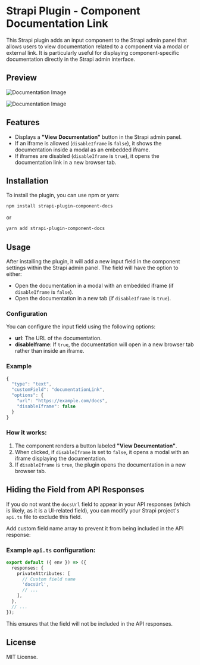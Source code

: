 # Strapi Plugin - Component Documentation Link

This Strapi plugin adds an input component to the Strapi admin panel that allows users to view documentation related to a component via a modal or external link. It is particularly useful for displaying component-specific documentation directly in the Strapi admin interface.

## Preview

![Documentation Image](https://iili.io/3aNyqCb.png)

![Documentation Image](https://iili.io/3aNyKZu.png)

## Features

- Displays a **"View Documentation"** button in the Strapi admin panel.
- If an iframe is allowed (`disableIframe` is `false`), it shows the documentation inside a modal as an embedded iframe.
- If iframes are disabled (`disableIframe` is `true`), it opens the documentation link in a new browser tab.

## Installation

To install the plugin, you can use npm or yarn:

```bash
npm install strapi-plugin-component-docs
```

or

```bash
yarn add strapi-plugin-component-docs
```

## Usage

After installing the plugin, it will add a new input field in the component settings within the Strapi admin panel. The field will have the option to either:

- Open the documentation in a modal with an embedded iframe (if `disableIframe` is `false`).
- Open the documentation in a new tab (if `disableIframe` is `true`).

### Configuration

You can configure the input field using the following options:

- **url**: The URL of the documentation.
- **disableIframe**: If `true`, the documentation will open in a new browser tab rather than inside an iframe.

### Example

```js
{
  "type": "text",
  "customField": "documentationLink",
  "options": {
    "url": "https://example.com/docs",
    "disableIframe": false
  }
}
```

### How it works:

1. The component renders a button labeled **"View Documentation"**.
2. When clicked, if `disableIframe` is set to `false`, it opens a modal with an iframe displaying the documentation.
3. If `disableIframe` is `true`, the plugin opens the documentation in a new browser tab.

## Hiding the Field from API Responses

If you do not want the `docsUrl` field to appear in your API responses (which is likely, as it is a UI-related field), you can modify your Strapi project's `api.ts` file to exclude this field.

Add custom field name array to prevent it from being included in the API response:

### Example `api.ts` configuration:

```ts
export default ({ env }) => ({
  responses: {
    privateAttributes: [
      // Custom field name
      'docsUrl',
      // ...
    ],
  },
  // ...
});
```

This ensures that the field will not be included in the API responses.

## License

MIT License.

```

```
